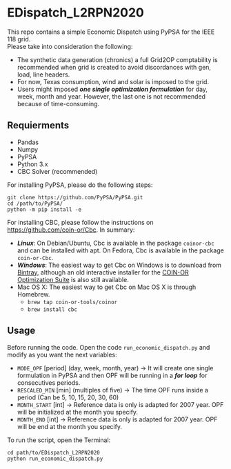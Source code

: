 # EDispatch_L2RPN2020

This repo contains a simple Economic Dispatch using PyPSA for the IEEE 118 grid. <br>
Please take into consideration the following: <br>
 - The synthetic data generation (chronics) a full Grid2OP comptability is recommended when grid is created to avoid discordances with gen, load, line headers.
  - For now, Texas consumption, wind and solar is imposed to the grid.
  - Users might imposed ***one single optimization formulation*** for day, week, month and year. However, the last one is not recommended because of time-consuming.

## Requierments
- Pandas
- Numpy
- PyPSA
- Python 3.x
- CBC Solver (recommended)

For installing PyPSA, please do the following steps: <br>
```
git clone https://github.com/PyPSA/PyPSA.git
cd /path/to/PyPSA/ 
python -m pip install -e
```
For installing CBC, please follow the instructions on https://github.com/coin-or/Cbc. In summary:
 - ***Linux***: On Debian/Ubuntu, Cbc is available in the package `coinor-cbc` and can be installed with apt. On Fedora, Cbc is available in the package `coin-or-Cbc`.
- ***Windows***: The easiest way to get Cbc on Windows is to download from [Bintray](https://bintray.com/coin-or/download/Cbc), although an old interactive installer for the [COIN-OR Optimization Suite](https://www.coin-or.org/download/binary/CoinAll/) is also still available.
- Mac OS X: The easiest way to get Cbc on Mac OS X is through Homebrew.
    - `brew tap coin-or-tools/coinor`
    - `brew install cbc`

## Usage
Before running the code. Open the code `run_economic_dispatch.py` and modify as you want the next variables:
 - `MODE_OPF` [period] (day, week, month, year) -> It will create one single formulation in PyPSA and then OPF will be running in a ***for loop*** for consecutives periods.
 - `RESCALED_MIN` [min] (multiples of five) -> The time OPF runs inside a period (Can be 5, 10, 15, 20, 30, 60)
 - `MONTH_START` [int] -> Reference data is only is adapted for 2007 year. OPF will be initialized at the month you specify.
  - `MONTH_END` [int] -> Reference data is only is adapted for 2007 year. OPF will be end at the month you specify.

  To run the script, open the Terminal: <br>
  ```
  cd path/to/EDispatch_L2RPN2020
  python run_economic_dispatch.py
  ```



